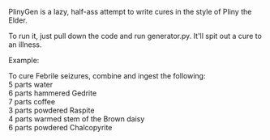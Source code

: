 PlinyGen is a lazy, half-ass attempt to write cures in the style of Pliny the Elder.

To run it, just pull down the code and run generator.py. It'll spit out a cure to an illness.

Example:

To cure Febrile seizures, combine and ingest the following:  
5 parts water  
6 parts hammered Gedrite  
7 parts coffee  
3 parts powdered Raspite  
4 parts warmed stem of the Brown daisy    
6 parts powdered Chalcopyrite  
